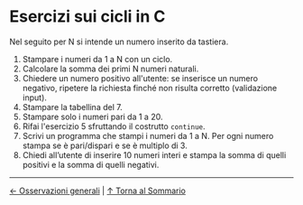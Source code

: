 # Esercizi sui cicli in C

Nel seguito per N si intende un numero inserito da tastiera.

1. Stampare i numeri da 1 a N con un ciclo.
2. Calcolare la somma dei primi N numeri naturali.
3. Chiedere un numero positivo all'utente: se inserisce un numero negativo, ripetere la richiesta finché non risulta corretto (validazione input).
4. Stampare la tabellina del 7.
5. Stampare solo i numeri pari da 1 a 20.
6. Rifai l'esercizio 5 sfruttando il costrutto `continue`.
7. Scrivi un programma che stampi i numeri da 1 a N. Per ogni numero stampa se è pari/dispari e se è multiplo di 3.
8. Chiedi all’utente di inserire 10 numeri interi e stampa la somma di quelli positivi e la somma di quelli negativi.

---

[← Osservazioni generali](osservazioni.md) | [↑ Torna al Sommario](README.md)
